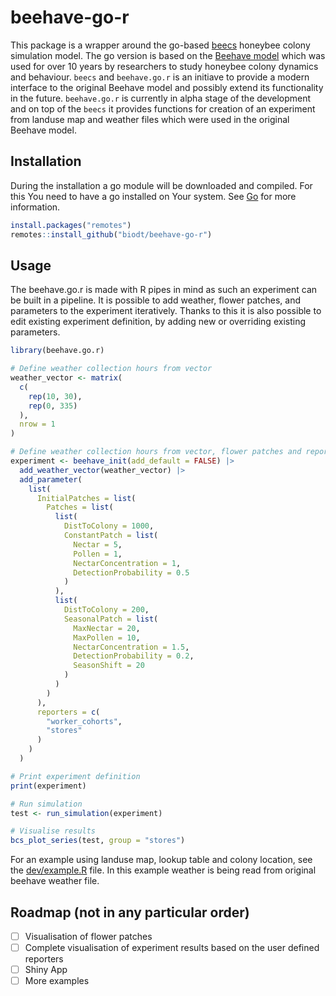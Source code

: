 # beehave-go-r

This package is a wrapper around the go-based [beecs](https://github.com/biodt/beecs) honeybee colony simulation model.
The go version is based on the [Beehave model](https://beehave-model.net/) which was used for over 10 years by researchers to study honeybee colony dynamics and behaviour.
`beecs` and `beehave.go.r` is an initiave to provide a modern interface to the original Beehave model and possibly extend its functionality in the future.
`beehave.go.r` is currently in alpha stage of the development and on top of the `beecs` it provides functions for creation of an experiment from landuse map and weather files which were used in the original Beehave model.

## Installation

During the installation a go module will be downloaded and compiled.
For this You need to have a go installed on Your system.
See [Go](https://golang.org/dl/) for more information.

```R
install.packages("remotes")
remotes::install_github("biodt/beehave-go-r")
```

## Usage

The beehave.go.r is made with R pipes in mind as such an experiment can be built in a pipeline.
It is possible to add weather, flower patches, and parameters to the experiment iteratively.
Thanks to this it is also possible to edit existing experiment definition, by adding new or overriding existing parameters.

```R
library(beehave.go.r)

# Define weather collection hours from vector
weather_vector <- matrix(
  c(
    rep(10, 30),
    rep(0, 335)
  ),
  nrow = 1
)

# Define weather collection hours from vector, flower patches and reporters
experiment <- beehave_init(add_default = FALSE) |>
  add_weather_vector(weather_vector) |>
  add_parameter(
    list(
      InitialPatches = list(
        Patches = list(
          list(
            DistToColony = 1000,
            ConstantPatch = list(
              Nectar = 5,
              Pollen = 1,
              NectarConcentration = 1,
              DetectionProbability = 0.5
            )
          ),
          list(
            DistToColony = 200,
            SeasonalPatch = list(
              MaxNectar = 20,
              MaxPollen = 10,
              NectarConcentration = 1.5,
              DetectionProbability = 0.2,
              SeasonShift = 20
            )
          )
        )
      ),
      reporters = c(
        "worker_cohorts",
        "stores"
      )
    )
  )

# Print experiment definition
print(experiment)

# Run simulation
test <- run_simulation(experiment)

# Visualise results
bcs_plot_series(test, group = "stores")
```

For an example using landuse map, lookup table and colony location, see the [dev/example.R](dev/example.R) file.
In this example weather is being read from original beehave weather file.

## Roadmap (not in any particular order)

- [ ] Visualisation of flower patches
- [ ] Complete visualisation of experiment results based on the user defined reporters
- [ ] Shiny App
- [ ] More examples